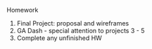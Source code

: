Homework

1. Final Project: proposal and wireframes
2. GA Dash - special attention to projects 3 - 5
3. Complete any unfinished HW
